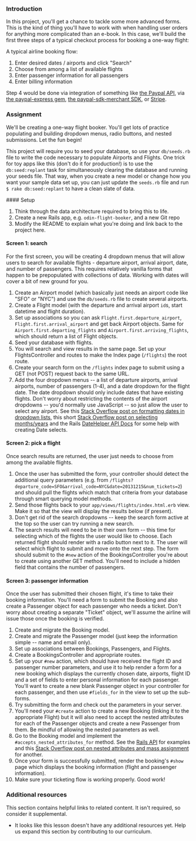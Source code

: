 ### Introduction

In this project, you'll get a chance to tackle some more advanced forms.  This is the kind of thing you'll have to work with when handling user orders for anything more complicated than an e-book.  In this case, we'll build the first three steps of a typical checkout process for booking a one-way flight:

A typical airline booking flow:

1. Enter desired dates / airports and click "Search"
1. Choose from among a list of available flights
1. Enter passenger information for all passengers
1. Enter billing information

Step 4 would be done via integration of something like [the Paypal API](http://coding.smashingmagazine.com/2011/09/05/getting-started-with-the-paypal-api/), via [the paypal-express gem](https://github.com/nov/paypal-express), [the paypal-sdk-merchant SDK](https://www.tommyblue.it/2013/07/02/paypal-express-checkout-with-ruby-on-rails-and-paypal-sdk-merchant/), or [Stripe](https://stripe.com/docs/checkout/guides/rails).

### Assignment

We'll be creating a one-way flight booker.  You'll get lots of practice populating and building dropdown menus, radio buttons, and nested submissions.  Let the fun begin!

This project will require you to seed your database, so use your `db/seeds.rb` file to write the code necessary to populate Airports and Flights.  One trick for toy apps like this (don't do it for production!) is to use the `db:seed:replant` task for simultaneously clearing the database and running your seeds file.  That way, when you create a new model or change how you want your sample data set up, you can just update the `seeds.rb` file and run `$ rake db:seed:replant` to have a clean slate of data.

<div class="lesson-content__panel" markdown="1">
#### Setup

1. Think through the data architecture required to bring this to life.
1. Create a new Rails app, e.g. `odin-flight-booker`, and a new Git repo
1. Modify the README to explain what you're doing and link back to the project here.

#### Screen 1: search

For the first screen, you will be creating 4 dropdown menus that will allow users to search for available flights -  departure airport, arrival airport, date, and number of passengers. This requires relatively vanilla forms that happen to be prepopulated with collections of data.  Working with dates will cover a bit of new ground for you.

1. Create an Airport model (which basically just needs an airport code like "SFO" or "NYC") and use the `db/seeds.rb` file to create several airports.
1. Create a Flight model (with the departure and arrival airport `id`s, start datetime and flight duration).
1. Set up associations so you can ask `Flight.first.departure_airport`, `Flight.first.arrival_airport` and get back Airport objects. Same for `Airport.first.departing_flights` and `Airport.first.arriving_flights`, which should return a list of Flight objects.
1. Seed your database with flights.
1. You will search and view results in the same page.  Set up your FlightsController and routes to make the Index page (`/flights`) the root route.
1. Create your search form on the `/flights` index page to submit using a GET (not POST) request back to the same URL.
1. Add the four dropdown menus -- a list of departure airports, arrival airports, number of passengers (1-4), and a date dropdown for the flight date. The date dropdown should only include dates that have existing flights. Don't worry about restricting the contents of the airport dropdowns -- you'd normally use JavaScript -- so just allow the user to select any airport. See this [Stack Overflow post on formatting dates in dropdown lists](http://stackoverflow.com/questions/15720940/rails-format-date-in-drop-down-list-in-view), this short [Stack Overflow post on selecting months/years](http://stackoverflow.com/questions/13001904/rails-drop-down-select-month-year) and the Rails [DateHelper API Docs](http://api.rubyonrails.org/classes/ActionView/Helpers/DateHelper.html) for some help with creating Date selects.

#### Screen 2: pick a flight

Once search results are returned, the user just needs to choose from among the available flights.

1. Once the user has submitted the form, your controller should detect the additional query parameters (e.g. from `/flights?departure_code=SFO&arrival_code=NYC&date=20131215&num_tickets=2`) and should pull the flights which match that criteria from your database through smart querying model methods.
1. Send those flights back to your `app/views/flights/index.html.erb` view.  Make it so that the view will display the results below (if present).
1. Don't get rid of the search dropdowns -- keep the search form active at the top so the user can try running a new search.
1. The search results will need to be in their own form -- this time for selecting which of the flights the user would like to choose.  Each returned flight should render with a radio button next to it.  The user will select which flight to submit and move onto the next step.  The form should submit to the `#new` action of the BookingsController you're about to create using another GET method.  You'll need to include a hidden field that contains the number of passengers.

#### Screen 3: passenger information

Once the user has submitted their chosen flight, it's time to take their booking information.  You'll need a form to submit the Booking and also create a Passenger object for each passenger who needs a ticket.  Don't worry about creating a separate "Ticket" object, we'll assume the airline will issue those once the booking is verified.

1. Create and migrate the Booking model.
1. Create and migrate the Passenger model (just keep the information simple -- name and email only).
1. Set up associations between Bookings, Passengers, and Flights.
1. Create a BookingsController and appropriate routes.
1. Set up your `#new` action, which should have received the flight ID and passenger number parameters, and use it to help render a form for a new booking which displays the currently chosen date, airports, flight ID and a set of fields to enter personal information for each passenger.  You'll want to create a new blank Passenger object in your controller for each passenger, and then use `#fields_for` in the view to set up the sub-forms.
1. Try submitting the form and check out the parameters in your server.
1. You'll need your `#create` action to create a new Booking (linking it to the appropriate Flight) but it will also need to accept the nested attributes for each of the Passenger objects and create a new Passenger from them.  Be mindful of allowing the nested parameters as well.
1. Go to the Booking model and implement the `#accepts_nested_attributes_for` method.  See the [Rails API](http://api.rubyonrails.org/classes/ActiveRecord/NestedAttributes/ClassMethods.html) for examples and this [Stack Overflow post on nested attributes and mass assignment](http://stackoverflow.com/questions/18540679/rails-4-accepts-nested-attributes-for-and-mass-assignment) for another.
1. Once your form is successfully submitted, render the booking's `#show` page which displays the booking information (flight and passenger information).
1. Make sure your ticketing flow is working properly. Good work!

</div>

### Additional resources

This section contains helpful links to related content. It isn't required, so consider it supplemental.

- It looks like this lesson doesn't have any additional resources yet. Help us expand this section by contributing to our curriculum.
